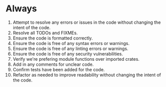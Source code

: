 # Always

1. Attempt to resolve any errors or issues in the code without changing the intent of the code.
2. Resolve all TODOs and FIXMEs.
3. Ensure the code is formatted correctly.
4. Ensure the code is free of any syntax errors or warnings.
5. Ensure the code is free of any linting errors or warnings.
6. Ensure the code is free of any security vulnerabilities.
7. Verify we're prefering module functions over imported crates.
8. Add in any comments for unclear code.
9. Confirm tests have been added for the code.
10. Refactor as needed to improve readability without changing the intent of the code.
